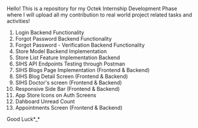 Hello! This is a repository for my Octek Internship Development Phase where I will upload all my contribution to real world project related tasks and activities!

1) Login Backend Functionality 
2) Forgot Password Backend Functionality
3) Forgot Password - Verification Backend Functionality
4) Store Model Backend Implementation
5) Store List Feature Implementation Backend
6) SIHS API Endpoints Testing through Postman
7) SIHS Blogs Page Implementation (Frontend & Backend)
8) SIHS Blog Detail Screen (Frontend & Backend)
9) SIHS Doctor's screen (Frontend & Backend)
10) Responsive Side Bar (Frontend & Backend)
11) App Store Icons on Auth Screens
12) Dahboard Unread Count
13) Appointments Screen (Frontend & Backend)
  
Good Luck*_*
